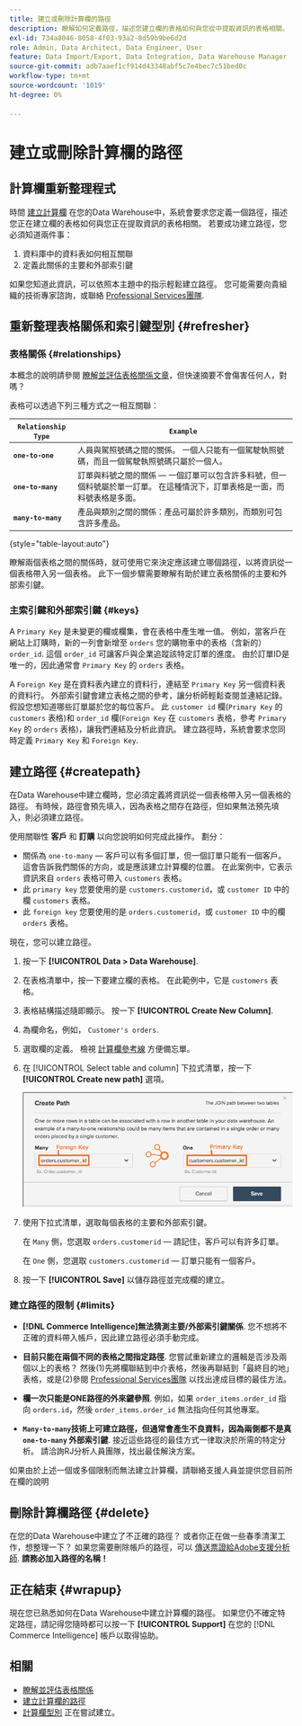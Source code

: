 ```yaml
---
title: 建立或刪除計算欄的路徑
description: 瞭解如何定義路徑，描述您建立欄的表格如何與您從中提取資訊的表格相關。
exl-id: 734a8046-8058-4f03-93a2-8d59b9be6d2d
role: Admin, Data Architect, Data Engineer, User
feature: Data Import/Export, Data Integration, Data Warehouse Manager
source-git-commit: adb7aaef1cf914d43348abf5c7e4bec7c51bed0c
workflow-type: tm+mt
source-wordcount: '1019'
ht-degree: 0%

---
```


# 建立或刪除計算欄的路徑

## 計算欄重新整理程式

時間 [建立計算欄](../data-warehouse-mgr/creating-calculated-columns.md) 在您的Data Warehouse中，系統會要求您定義一個路徑，描述您正在建立欄的表格如何與您正在提取資訊的表格相關。 若要成功建立路徑，您必須知道兩件事：

1. 資料庫中的資料表如何相互關聯
1. 定義此關係的主要和外部索引鍵

如果您知道此資訊，可以依照本主題中的指示輕鬆建立路徑。 您可能需要向貴組織的技術專家諮詢，或聯絡 [Professional Services團隊](https://experienceleague.adobe.com/docs/commerce-knowledge-base/kb/troubleshooting/miscellaneous/mbi-service-policies.html).

## 重新整理表格關係和索引鍵型別 {#refresher}

### 表格關係 {#relationships}

本概念的說明請參閱 [瞭解並評估表格關係文章](../../data-analyst/data-warehouse-mgr/table-relationships.md)，但快速摘要不會傷害任何人，對嗎？

表格可以透過下列三種方式之一相互關聯：

| **`Relationship Type`** | **`Example`** |
|-----|-----|
| **`one-to-one`** | 人員與駕照號碼之間的關係。 一個人只能有一個駕駛執照號碼，而且一個駕駛執照號碼只屬於一個人。 |
| **`one-to-many`** | 訂單與料號之間的關係 — 一個訂單可以包含許多料號，但一個料號屬於單一訂單。 在這種情況下，訂單表格是一面，而料號表格是多面。 |
| **`many-to-many`** | 產品與類別之間的關係：產品可屬於許多類別，而類別可包含許多產品。 |

{style="table-layout:auto"}

瞭解兩個表格之間的關係時，就可使用它來決定應該建立哪個路徑，以將資訊從一個表格帶入另一個表格。 此下一個步驟需要瞭解有助於建立表格關係的主要和外部索引鍵。

### 主索引鍵和外部索引鍵 {#keys}

A `Primary Key` 是未變更的欄或欄集，會在表格中產生唯一值。 例如，當客戶在網站上訂購時，新的一列會新增至 `orders` 您的購物車中的表格（含新的） `order_id`. 這個 `order_id` 可讓客戶與企業追蹤該特定訂單的進度。 由於訂單ID是唯一的，因此通常會 `Primary Key` 的 `orders` 表格。

A `Foreign Key` 是在資料表內建立的資料行，連結至 `Primary Key` 另一個資料表的資料行。 外部索引鍵會建立表格之間的參考，讓分析師輕鬆查閱並連結記錄。 假設您想知道哪些訂單屬於您的每位客戶。 此 `customer id` 欄(`Primary Key` 的 `customers` 表格)和 `order_id` 欄(`Foreign Key` 在 `customers` 表格，參考 `Primary Key` 的 `orders` 表格)，讓我們連結及分析此資訊。 建立路徑時，系統會要求您同時定義 `Primary Key` 和 `Foreign Key`.

## 建立路徑 {#createpath}

在Data Warehouse中建立欄時，您必須定義將資訊從一個表格帶入另一個表格的路徑。 有時候，路徑會預先填入，因為表格之間存在路徑，但如果無法預先填入，則必須建立路徑。

使用關聯性 **客戶** 和 **訂購** 以向您說明如何完成此操作。 劃分：

* 關係為 `one-to-many`  — 客戶可以有多個訂單，但一個訂單只能有一個客戶。 這會告訴我們關係的方向，或是應該建立計算欄的位置。 在此案例中，它表示資訊來自 `orders` 表格可帶入 `customers` 表格。
* 此 `primary key` 您要使用的是 `customers.customerid`，或 `customer ID` 中的欄 `customers` 表格。
* 此 `foreign key` 您要使用的是 `orders.customerid`，或 `customer ID` 中的欄 `orders` 表格。

現在，您可以建立路徑。

1. 按一下 **[!UICONTROL Data > Data Warehouse]**.
1. 在表格清單中，按一下要建立欄的表格。 在此範例中，它是 `customers` 表格。
1. 表格結構描述隨即顯示。 按一下 **[!UICONTROL Create New Column]**.
1. 為欄命名，例如， `Customer's orders`.
1. 選取欄的定義。 檢視 [計算欄參考線](../data-warehouse-mgr/creating-calculated-columns.md) 方便備忘單。
1. 在 [!UICONTROL Select table and column] 下拉式清單，按一下 **[!UICONTROL Create new path]** 選項。

   ![為計算欄模型建立路徑](../../assets/Creating_Paths_modal.png)

1. 使用下拉式清單，選取每個表格的主要和外部索引鍵。

   在 `Many` 側，您選取 `orders.customerid`  — 請記住，客戶可以有許多訂單。

   在 `One` 側，您選取 `customers.customerid`  — 訂單只能有一個客戶。

1. 按一下 **[!UICONTROL Save]** 以儲存路徑並完成欄的建立。

### 建立路徑的限制 {#limits}

* **[!DNL Commerce Intelligence]無法猜測主要/外部索引鍵關係**. 您不想將不正確的資料帶入帳戶，因此建立路徑必須手動完成。

* **目前只能在兩個不同的表格之間指定路徑**. 您嘗試重新建立的邏輯是否涉及兩個以上的表格？ 然後(1)先將欄聯結到中介表格，然後再聯結到「最終目的地」表格，或是(2)參閱 [Professional Services團隊](https://experienceleague.adobe.com/docs/commerce-knowledge-base/kb/troubleshooting/miscellaneous/mbi-service-policies.html) 以找出達成目標的最佳方法。

* **欄一次只能是ONE路徑的外來鍵參照**. 例如，如果 `order_items.order_id` 指向 `orders.id`，然後 `order_items.order_id` 無法指向任何其他專案。

* **`Many-to-many`技術上可建立路徑，但通常會產生不良資料，因為兩側都不是真 `one-to-many` 外部索引鍵**. 接近這些路徑的最佳方式一律取決於所需的特定分析。 請洽詢RJ分析人員團隊，找出最佳解決方案。

如果由於上述一個或多個限制而無法建立計算欄，請聯絡支援人員並提供您目前所在欄的說明

## 刪除計算欄路徑 {#delete}

在您的Data Warehouse中建立了不正確的路徑？ 或者你正在做一些春季清潔工作，想整理一下？ 如果您需要刪除帳戶的路徑，可以 [傳送票證給Adobe支援分析師](../../guide-overview.md#Submitting-a-Support-Ticket). **請務必加入路徑的名稱！**

## 正在結束 {#wrapup}

現在您已熟悉如何在Data Warehouse中建立計算欄的路徑。 如果您仍不確定特定路徑，請記得您隨時都可以按一下 **[!UICONTROL Support]** 在您的 [!DNL Commerce Intelligence] 帳戶以取得協助。

## 相關

* [瞭解並評估表格關係](../data-warehouse-mgr/table-relationships.md)
* [建立計算欄的路徑](../data-warehouse-mgr/create-paths-calc-columns.md)
* [計算欄型別](../data-warehouse-mgr/calc-column-types.md) 正在嘗試建立。
